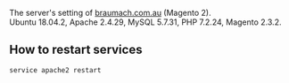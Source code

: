 The server's setting of [braumach.com.au](https://braumach.com.au) (Magento 2).   
Ubuntu 18.04.2, Apache 2.4.29, MySQL 5.7.31, PHP 7.2.24, Magento 2.3.2.

## How to restart services
```posh
service apache2 restart
```